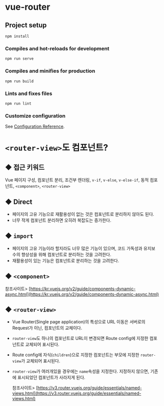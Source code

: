 # vue-router

## Project setup
```
npm install
```

### Compiles and hot-reloads for development
```
npm run serve
```

### Compiles and minifies for production
```
npm run build
```

### Lints and fixes files
```
npm run lint
```

### Customize configuration
See [Configuration Reference](https://cli.vuejs.org/config/).

# `<router-view>`도 컴포넌트?

## ◆ 접근 키워드
Vue 페이지 구성, 컴포넌트 분리, 조건부 렌더링, `v-if`, `v-else`, `v-else-if`,  동적 컴포넌트, `<component>`, `<router-view>`

## ◆ Direct
- 페이지의 고유 기능으로 재활용성이 없는 것은 컴포넌트로 분리하지 않아도 된다.
- 너무 작게 컴포넌트 분리하면 오히려 복잡도는 증가한다.

## ◆ `import`
- 페이지의 고유 기능이라 할지라도 너무 많은 기능이 있으며, 코드 가독성과 유지보수의 향상성을 위해 컴포넌트로 분리하는 것을 고려한다.
- 재활용성이 있는 기능은 컴포넌트로 분리하는 것을 고려한다.

## ◆ `<component>`
참조사이트> [https://kr.vuejs.org/v2/guide/components-dynamic-async.html](https://kr.vuejs.org/v2/guide/components-dynamic-async.html)

## ◆ `<router-view>`
- Vue Router(Single page application)의 특성으로 URL 이동은 서버로의 Request가 이닌, 컴포넌트의 교체이다.
- `router-view`도 하나의 컴포넌트로 URL이 변경되면 Route config에 지정한 컴포넌트로 교체되어 표시된다.
- Route config에 자식(`children`)으로 지정한 컴포넌트는 부모에 지정한 `router-view`가 교체되어 표시된다.
- `router-view`가 여러개있을 경우에는 `name`속성을 지정한다. 지정하지 않으면, 기존에 표시되었던 컴포넌트가 사라지게 된다.

  참조사이트> [https://v3.router.vuejs.org/guide/essentials/named-views.html](https://v3.router.vuejs.org/guide/essentials/named-views.html)
